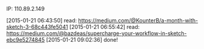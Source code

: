 IP: 110.89.2.149

[2015-01-21 06:43:50] read: https://medium.com/@KounterB/a-month-with-sketch-3-68c443fe5041
[2015-01-21 06:55:42] read: https://medium.com/@bazdeas/supercharge-your-workflow-in-sketch-ebc9e5274845
[2015-01-21 09:02:36] done!